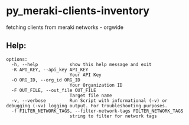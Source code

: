 # py_meraki-clients-inventory
fetching clients from meraki networks - orgwide

## Help:
```
options:
  -h, --help            show this help message and exit
  -K API_KEY, --api_key API_KEY
                        Your API Key
  -O ORG_ID, --org_id ORG_ID
                        Your Organization ID
  -F OUT_FILE, --out_file OUT_FILE
                        Target file name
  -v, --verbose         Run Script with informational (-v) or debugging (-vv) logging output. For troubleshooting purposes.
  -f FILTER_NETWORK_TAGS, --filter-network-tags FILTER_NETWORK_TAGS
                        string to filter for network tags
```

